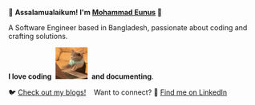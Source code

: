 🌟 **Assalamualaikum! I'm [Mohammad Eunus][portfolio] 👋**  

A Software Engineer based in Bangladesh, passionate about coding and crafting solutions.  

**I love coding**&nbsp;&nbsp;![](cat-typing.gif)&nbsp;&nbsp;**and documenting**.

🐦 [Check out my blogs!][blogs] &nbsp;&nbsp; Want to connect? 💼 [Find me on LinkedIn][linkedin]  

[portfolio]: https://portfolio.eunus.dev  
[blogs]: https://eunus.dev  
[linkedin]: https://www.linkedin.com/in/mohammadeunus/  
 
